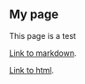 ## My page

This page is a test

[Link to markdown](Linear_Elasticity).

[Link to html](LinearElastic.html).
